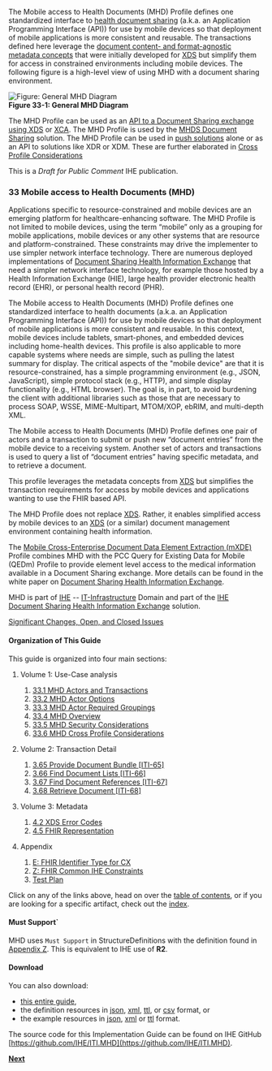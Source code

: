 
The Mobile access to Health Documents (MHD) Profile defines one standardized interface to [health document sharing](https://profiles.ihe.net/ITI/HIE-Whitepaper/index.html) (a.k.a. an Application Programming Interface (API)) for use by mobile devices so that deployment of mobile applications is more consistent and reusable. The transactions defined here leverage the [document content- and format-agnostic metadata concepts](https://profiles.ihe.net/ITI/TF/Volume3/index.html#4) that were initially developed for [XDS](https://profiles.ihe.net/ITI/TF/Volume1/ch-10.html) but simplify them for access in constrained environments including mobile devices. The following figure is a high-level view of using MHD with a document sharing environment.

![Figure: General MHD Diagram](Figure1.png "Figure 33-1: General MHD Diagram") 
<br clear="all" />
**Figure 33-1: General MHD Diagram** 

The MHD Profile can be used as an [API to a Document Sharing exchange using XDS](1336_cross_grouping.html#13361-mhd-actor-grouped-with-xds-infrastructure) or [XCA](1336_cross_grouping.html#13362-mhd-actors-grouped-with-xca-infrastructure). The MHD Profile is used by the [MHDS Document Sharing](https://profiles.ihe.net/ITI/TF/Volume1/ch-50.html) solution. The MHD Profile can be used in [push solutions](1334_overview.html#133422-publication-of-new-documents-process-flow) alone or as an API to solutions like XDR or XDM. These are further elaborated in [Cross Profile Considerations](1336_cross_grouping.html)

This is a *Draft for Public Comment* IHE publication.

### 33 Mobile access to Health Documents (MHD)

Applications specific to resource-constrained and mobile devices are an emerging platform for healthcare-enhancing software. The MHD Profile is not limited to mobile devices, using the term “mobile” only as a grouping for mobile applications, mobile devices or any other systems that are resource and platform-constrained. These constraints may drive the implementer to use simpler network interface technology. There are numerous deployed implementations of [Document Sharing Health Information Exchange](https://profiles.ihe.net/ITI/HIE-Whitepaper/index.html) that need a simpler network interface technology, for example those hosted by a Health Information Exchange (HIE), large health provider electronic health record (EHR), or personal health record (PHR). 

The Mobile access to Health Documents (MHD) Profile defines one standardized interface to health documents (a.k.a. an Application Programming Interface (API)) for use by mobile devices so that deployment of mobile applications is more consistent and reusable. In this context, mobile devices include tablets, smart-phones, and embedded devices including home-health devices. This profile is also applicable to more capable systems where needs are simple, such as pulling the latest summary for display. The critical aspects of the "mobile device" are that it is resource-constrained, has a simple programming environment (e.g., JSON, JavaScript), simple protocol stack (e.g., HTTP), and simple display functionality (e.g., HTML browser). The goal is, in part, to avoid burdening the client with additional libraries such as those that are necessary to process SOAP, WSSE, MIME-Multipart, MTOM/XOP, ebRIM, and multi-depth XML. 

The Mobile access to Health Documents (MHD) Profile defines one pair of actors and a transaction to submit or push new “document entries” from the mobile device to a receiving system. Another set of actors and transactions is used to query a list of “document entries” having specific metadata, and to retrieve a document. 

This profile leverages the metadata concepts from [XDS](https://profiles.ihe.net/ITI/TF/Volume1/ch-10.html) but simplifies the transaction requirements for access by mobile devices and applications wanting to use the FHIR based API. 

The MHD Profile does not replace [XDS](https://profiles.ihe.net/ITI/TF/Volume1/ch-10.html). Rather, it enables simplified access by mobile devices to an [XDS](https://profiles.ihe.net/ITI/TF/Volume1/ch-10.html) (or a similar) document management environment containing health information.

The [Mobile Cross-Enterprise Document Data Element Extraction (mXDE)](https://profiles.ihe.net/ITI/TF/Volume1/ch-45.html) Profile combines MHD with the PCC Query for Existing Data for Mobile (QEDm) Profile to provide element level access to the medical information available in a Document Sharing exchange. More details can be found in the white paper on [Document Sharing Health Information Exchange](https://profiles.ihe.net/ITI/HIE-Whitepaper/index.html).


MHD is part of [IHE](https://profiles.ihe.net) -- [IT-Infrastructure](https://profiles.ihe.net/ITI) Domain and 
part of the [IHE Document Sharing Health Information Exchange](https://profiles.ihe.net/ITI/HIE-Whitepaper) solution.

[Significant Changes, Open, and Closed Issues](a_issues.html)

#### Organization of This Guide 

This guide is organized into four main sections:

1. Volume 1: Use-Case analysis
   1. [33.1 MHD Actors and Transactions](1331_actors_and_transactions.html)
   1. [33.2 MHD Actor Options](1332_actor_options.html)
   1. [33.3 MHD Actor Required Groupings](1333_required_grouping.html)
   1. [33.4 MHD Overview](1334_overview.html)
   2. [33.5 MHD Security Considerations](1335_security_considerations.html)
   3. [33.6 MHD Cross Profile Considerations](1336_cross_grouping.html)

2. Volume 2: Transaction Detail
   1. [3.65 Provide Document Bundle [ITI-65]](ITI-65.html)
   2. [3.66 Find Document Lists [ITI-66]](ITI-66.html)
   3. [3.67 Find Document References [ITI-67]](ITI-67.html)
   4. [3.68 Retrieve Document [ITI-68]](ITI-68.html)

3. Volume 3: Metadata
   1. [4.2 XDS Error Codes](31_xds.html)
   1. [4.5 FHIR Representation](32_fhir_maps.html)
   
4. Appendix
	1. [E: FHIR Identifier Type for CX](appendix_e.html)
	2. [Z: FHIR Common IHE Constraints](appendix_z.html)
	3. [Test Plan](testplan.html)

Click on any of the links above, head on over the [table of contents](toc.html), or
if you are looking for a specific artifact, check out the [index](artifacts.html).

#### Must Support`

MHD uses `Must Support` in StructureDefinitions with the definition found in [Appendix Z](appendix_z.html#ihe-use-of-must-support). This is equivalent to IHE use of **R2**.

#### Download 

You can also download:

* [this entire guide](full-ig.zip),
* the definition resources in [json](definitions.json.zip), [xml](definitions.xml.zip), [ttl](definitions.ttl.zip), or [csv](csvs.zip) format, or
* the example resources in [json](examples.json.zip), [xml](examples.xml.zip) or [ttl](examples.ttl.zip) format.

The source code for this Implementation Guide can be found on IHE GitHub [https://github.com/IHE/ITI.MHD](https://github.com/IHE/ITI.MHD).


**[Next](1331_actors_and_transactions.html)**
